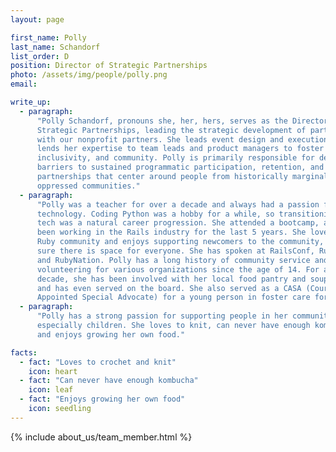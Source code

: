```yaml
---
layout: page

first_name: Polly
last_name: Schandorf
list_order: D
position: Director of Strategic Partnerships
photo: /assets/img/people/polly.png
email:

write_up:
  - paragraph:
      "Polly Schandorf, pronouns she, her, hers, serves as the Director of
      Strategic Partnerships, leading the strategic development of partnerships
      with our nonprofit partners. She leads event design and execution and
      lends her expertise to team leads and product managers to foster growth,
      inclusivity, and community. Polly is primarily responsible for determining
      barriers to sustained programmatic participation, retention, and
      partnerships that center around people from historically marginalized and
      oppressed communities."
  - paragraph:
      "Polly was a teacher for over a decade and always had a passion for
      technology. Coding Python was a hobby for a while, so transitioning to
      tech was a natural career progression. She attended a bootcamp, and has
      been working in the Rails industry for the last 5 years. She loves the
      Ruby community and enjoys supporting newcomers to the community, making
      sure there is space for everyone. She has spoken at RailsConf, RubyConf,
      and RubyNation. Polly has a long history of community service and has been
      volunteering for various organizations since the age of 14. For almost a
      decade, she has been involved with her local food pantry and soup kitchen,
      and has even served on the board. She also served as a CASA (Court
      Appointed Special Advocate) for a young person in foster care for 2 years."
  - paragraph:
      "Polly has a strong passion for supporting people in her community,
      especially children. She loves to knit, can never have enough kombucha,
      and enjoys growing her own food."

facts:
  - fact: "Loves to crochet and knit"
    icon: heart
  - fact: "Can never have enough kombucha"
    icon: leaf
  - fact: "Enjoys growing her own food"
    icon: seedling
---
```


{% include about_us/team_member.html %}
